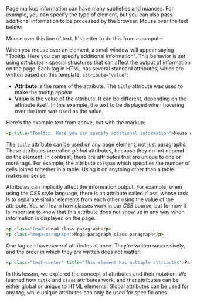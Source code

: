 
Page markup information can have many subtleties and nuances. For example, you can specify the type of element, but you can also pass additional information to be processed by the browser. Mouse over the text below:

<div class="hexlet-basics-example my-3">
  <p title="Tooltip. Here you can specify additional information." class="m-0">Mouse over this line of text. It's better to do this from a computer</p>
</div>

When you mouse over an element, a small window will appear saying "Tooltip. Here you can specify additional information". This behavior is set using _attributes_ - special structures that can affect the output of information on the page. Each tag in HTML has several standard attributes, which are written based on this template: `attribute="value"`:

* **Attribute** is the name of the attribute. The `title` attribute was used to make the tooltip appear
* **Value** is the value of the attribute. It can be different, depending on the attribute itself. In this example, the text to be displayed when hovering over the item was used as the value.

Here's the example text from above, but with the markup:

```html
<p title="Tooltip. Here you can specify additional information">Mouse over this line of text. It's better to do it from a computer.</p>
```

The `title`  attribute can be used on any page element, not just paragraphs. These attributes are called _global_ attributes, because they do not depend on the element. In contrast, there are attributes that are unique to one or more tags. For example, the attribute `colspan` which specifies the number of cells joined together in a table. Using it on anything other than a table makes no sense.

Attributes can implicitly affect the information output. For example, when using the _CSS_ style language, there is an attribute called `class`, whose task is to separate similar elements from each other using the value of the attribute. You will learn how classes work in our _CSS_ course, but for now it is important to know that this attribute does not show up in any way when information is displayed on the page.

```html
<p class="lead">Lead class paragraph</p>
<p class="mega-paragraph">Mega-paragraph class paragraph</p>
```

One tag can have several attributes at once. They're written successively, and the order in which they are written does not matter:

```html
<p class="text-center" title="This element has multiple attributes">Paragraph with multiple attributes</p>
```

In this lesson, we explored the concept of attributes and their notation. We learned how `title` and `class` attributes work, and that attributes can be either global or unique to HTML elements. Global attributes can be used for any tag, while unique attributes can only be used for specific ones.
